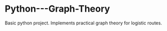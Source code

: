 # Python---Graph-Theory
Basic python project. Implements practical graph theory for logistic routes.
